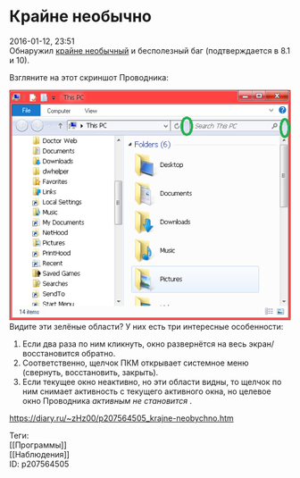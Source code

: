 Крайне необычно
================

   
 2016-01-12, 23:51   
  Обнаружил  [крайне необычный](https://drugoe-kino.livejournal.com/2933298.html?thread=62082098#t62082098)  и бесполезный баг (подтверждается в 8.1 и 10).   
   
 Взгляните на этот скриншот Проводника:   
   
  ![](pics/eugCpzO.png)    
 Видите эти зелёные области? У них есть три интересные особенности:   
 1. Если два раза по ним кликнуть, окно развернётся на весь экран/восстановится обратно.   
 2. Соответственно, щелчок ПКМ открывает системное меню (свернуть, восстановить, закрыть).   
 3. Если текущее окно неактивно, но эти области видны, то щелчок по ним снимает активность с текущего активного окна, но целевое окно Проводника  *активным не становится*  .   
    
 <https://diary.ru/~zHz00/p207564505_krajne-neobychno.htm>   
   
 Теги:   
 [[Программы]]   
 [[Наблюдения]]   
 ID: p207564505